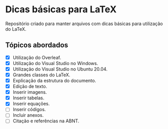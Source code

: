 # Dicas básicas para LaTeX

Repositório criado para manter arquivos com dicas básicas para utilização do LaTeX.

## Tópicos abordados

- [x] Utilização do Overleaf.
- [x] Utilização do Visual Studio no Windows.
- [x] Utilização do Visual Studio no Ubuntu 20.04.
- [x] Grandes classes do LaTeX.
- [x] Explicação da estrutura do documento.
- [x] Edição de texto.
- [x] Inserir imagens.
- [x] Inserir tabelas.
- [x] Inserir equações.
- [ ] Inserir códigos.
- [ ] Incluir anexos.
- [ ] Citação e referências na ABNT.
